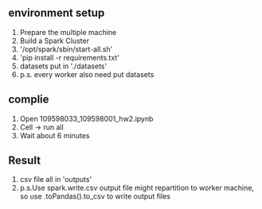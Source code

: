 ## environment setup
1. Prepare the multiple machine
2. Build a Spark Cluster
4. '/opt/spark/sbin/start-all.sh'
3. 'pip install -r requirements.txt'
4. datasets put in './datasets'
5. p.s. every worker also need put datasets

## complie
1. Open 109598033_109598001_hw2.ipynb
2. Cell -> run all
3. Wait about 6 minutes

## Result
1. csv file all in 'outputs'
2. p.s.Use spark.write.csv output file might repartition to worker machine, so use .toPandas().to_csv to write output files